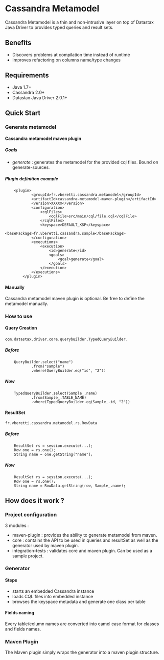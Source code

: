 Cassandra Metamodel
===================

Cassandra Metamodel is a thin and non-intrusive layer on top of Datastax Java Driver to provides typed queries and result sets.

Benefits
--------
* Discovers problems at compilation time instead of runtime
* Improves refactoring on columns name/type changes

Requirements
------------
* Java 1.7+
* Cassandra 2.0+
* Datastax Java Driver 2.0.1+

Quick Start
-----------
### Generate metamodel ###
#### Cassandra metamodel maven plugin ####
##### Goals #####
* _generate_ : generates the metamodel for the provided cql files. Bound on generate-sources.

##### Plugin definition example #####

        <plugin>
				<groupId>fr.vberetti.cassandra.metamodel</groupId>
				<artifactId>cassandra-metamodel-maven-plugin</artifactId>
				<version>XXXXX</version>
				<configuration>
					<cqlFiles>
						<cqlFile>src/main/cql/file.cql</cqlFile>
					</cqlFiles>
					<keyspace>DEFAULT_KSP</keyspace>
					<basePackage>fr.vberetti.cassandra.sample</basePackage>
				</configuration>
				<executions>
					<execution>
						<id>generate</id>
						<goals>
							<goal>generate</goal>
						</goals>
					</execution>
				</executions>
			</plugin>

#### Manually ####
Cassandra metamodel maven plugin is optional. Be free to define the metamodel manually.

### How to use ###
#### Query Creation ####
`com.datastax.driver.core.querybuilder.TypedQueryBuilder`.
##### Before #####
        QueryBuilder.select("name")
				.from("sample")
				.where(QueryBuilder.eq("id", "2"))
##### Now #####
        TypedQueryBuilder.select(Sample_.name)
				.from(Sample_.TABLE_NAME)
				.where(TypedQueryBuilder.eq(Sample_.id, "2"))
#### ResultSet ####
`fr.vberetti.cassandra.metamodel.rs.RowData`
##### Before #####
        ResultSet rs = session.execute(...);
        Row one = rs.one();
        String name = one.getString("name");
##### Now #####
        ResultSet rs = session.execute(...);
        Row one = rs.one();
        String name = RowData.getString(row, Sample_.name);

How does it work ?
------------------
### Project configuration ###
3 modules :

* maven-plugin : provides the ability to generate metamodel from maven.
* core : contains the API to be used in queries and resultSet as well as the generator used by maven plugin. 
* integration-tests : validates core and maven plugin. Can be used as a sample project.

### Generator ###

#### Steps ####
* starts an embedded Cassandra instance
* loads CQL files into embedded instance
* browses the keyspace metadata and generate one class per table

#### Fields naming ####
Every table/column names are converted into camel case format for classes and fields names.

### Maven Plugin ###
The Maven plugin simply wraps the generator into a maven plugin structure.



